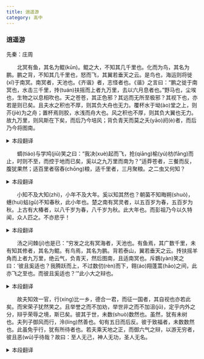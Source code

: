 ```yaml
---
title: 逍遥游
category: 高中
---
```


### 逍遥游

先秦：庄周

&emsp;&emsp;北冥有鱼，其名为鲲(kūn)。鲲之大，不知其几千里也。化而为鸟，其名为鹏。鹏之背，不知其几千里也，怒而飞，其翼若垂天之云。是鸟也，海运则将徙(xǐ)于南冥。南冥者，天池也。《齐谐》者，志怪者也。《谐》之言曰：“鹏之徙于南冥也，水击三千里，抟(tuán)扶摇而上者九万里，去以六月息者也。”野马也，尘埃也，生物之以息相吹也。天之苍苍，其正色邪？其远而无所至极邪？其视下也，亦若是则已矣。且夫水之积也不厚，则其负大舟也无力。覆杯水于坳(ào)堂之上，则芥(jiè)为之舟；置杯焉则胶，水浅而舟大也。风之积也不厚，则其负大翼也无力。故九万里，则风斯在下矣，而后乃今培风；背负青天而莫之夭(yāo)阏(è)者，而后乃今将图南。
<details>
  <summary>本段翻译</summary>
  北海里有一条鱼，它的名字叫鲲。鲲非常巨大，不知道有几千里。鲲变化成为鸟，它的名字就叫做鹏。鹏的脊背，也不知道有几千里长；当它振动翅膀奋起直飞的时候，翅膀就好像挂在天边的云彩。这只鸟，大风吹动海水的时候就要迁徙到南方的大海去了。南方的大海是一个天然的大池子。《齐谐》这本书，是记载一些怪异事情的书。书上记载：“鹏往南方的大海迁徙的时候，翅膀拍打水面，能激起三千里的浪涛，环绕着旋风飞上了九万里的高空，乘着六月的风离开了北海。”像野马奔腾一样的游气，飘飘扬扬的尘埃，活动着的生物都因为风吹而运动。天空苍苍茫茫的，难道就是它本来的颜色吗？它的辽阔高远也是没有尽头的吗？鹏往下看的时候，看见的应该也是这个样子。如果聚集的水不深，那么它就没有负载一艘大船的力量了。在堂前低洼的地方倒上一杯水，一棵小草就能被当作是一艘船，放一个杯子在上面就会被粘住，这是水浅而船却大的原因。如果聚集的风不够强大的话，那么负载一个巨大的翅膀也就没有力量了。因此，鹏在九万里的高空飞行，风就在它的身下了，凭借着风力，背负着青天毫无阻挡，然后才开始朝南飞。
</details>


&emsp;&emsp;蜩(tiáo)与学鸠(jiū)笑之曰：“我决(xuè)起而飞，抢(qiāng)榆(yú)枋(fāng)而止，时则不至，而控于地而已矣，奚以之九万里而南为？”适莽苍者，三餐而反，腹犹果然；适百里者宿舂(chōng)粮，适千里者，三月聚粮。之二虫又何知？
<details>
  <summary>本段翻译</summary>
  蝉和小斑鸠讥笑鹏说：“我们奋力而飞，碰到榆树和檀树就停止，有时飞不上去，落在地上就是了。何必要飞九万里到南海去呢？”到近郊去的人，只带当天吃的三餐粮食，回来肚子还是饱饱的；到百里外的人，要用一整夜时间舂米准备干粮；到千里外的人，要聚积三个月的粮食。蝉和小斑鸠这两只小虫、鸟又知道什么呢。
</details>

&emsp;&emsp;小知不及大知(zhì)，小年不及大年。奚以知其然也？朝菌不知晦朔(shuò)，蟪(huì)蛄(gū)不知春秋，此小年也。楚之南有冥灵者，以五百岁为春，五百岁为秋。上古有大椿者，以八千岁为春，八千岁为秋。此大年也。而彭祖乃今以久特闻，众人匹之。不亦悲乎！
<details>
  <summary>本段翻译</summary>
  小智比不上大智，短命比不上长寿。怎么知道是这样的呢？朝生暮死的菌草不知道黑夜与黎明。春生夏死、夏生秋死的寒蝉，不知道一年的时光，这就是短命。楚国的南方有一种大树叫做灵龟，它把五百年当作一个春季，五百年当作一个秋季。上古时代有一种树叫做大椿，它把八千年当作一个春季，八千年当作一个秋季，这就是长寿。可是活了七百来岁的彭祖如今还因长寿而特别闻名，众人都想与他相比，岂不可悲！
</details>

&emsp;&emsp;汤之问棘(jí)也是已：“穷发之北有冥海者，天池也。有鱼焉，其广数千里，未有知其修者，其名为鲲。有鸟焉，其名为鹏。背若泰山，翼若垂天之云。抟扶摇羊角而上者九万里，绝云气，负青天，然后图南，且适南冥也。斥鷃(yàn)笑之曰：‘彼且奚适也？我腾跃而上，不过数仞(rèn)而下，翱(áo)翔蓬蒿(hāo)之间，此亦飞之至也。而彼且奚适也？’”此小大之辩也。
<details>
  <summary>本段翻译</summary>
   商汤问棘，谈的也是这件事。汤问棘说：“上下四方有极限吗？”棘说：“无极之外，又是无极！在草木不生的极远的北方，有个大海，就是天池。里面有条鱼，它的身子有几千里宽，没有人知道它有多长，它的名字叫做鲲。有一只鸟，它的名字叫做鹏。鹏的背像泰山，翅膀像天边的云；借着旋风盘旋而上九万里，超越云层，背负青天，然后向南飞翔，将要飞到南海去。小泽里的麻雀讥笑鹏说：‘它要飞到哪里去呢？我一跳就飞起来，不过数丈高就落下来，在蓬蒿丛中盘旋，这也是极好的飞行了。而它还要飞到哪里去呢？’”这是大和小的分别。
</details>

&emsp;&emsp;故夫知效一官，行(xíng)比一乡，德合一君，而征一国者，其自视也亦若此矣。而宋荣子犹然笑之。且举誉之而不加劝，举世非之而不加沮(jǔ)，定乎内外之分，辩乎荣辱之境，斯已矣。彼其于世，未数(shuò)数然也。虽然，犹有未树也。夫列子御风而行，泠(líng)然善也。旬有五日而后反。彼于致福者，未数数然也。此虽免乎行，犹有所待者也。若夫乘天地之正，而御六气之辩，以游无穷者，彼且恶(wū)乎待哉？故曰：至人无己，神人无功，圣人无名。
<details>
  <summary>本段翻译</summary>
   所以，那些才智能胜任一官的职守，行为能够庇护一乡百姓的，德行能投合一个君王的心意的，能力能够取得全国信任的，他们看待自己，也像上面说的那只小鸟一样。而宋荣子对这种人加以嘲笑。宋荣子这个人，世上所有的人都称赞他，他并不因此就特别奋勉，世上所有的人都诽谤他，他也并不因此就感到沮丧。他认定了对自己和对外物的分寸，分辨清楚荣辱的界限，就觉得不过如此罢了。他对待人世间的一切，都没有拼命去追求。即使如此，他还是有未达到的境界。列子乘风而行，飘然自得，驾轻就熟。十五天以后返回；他对于求福的事，没有拼命去追求。这样虽然免了步行，还是有所凭借的。倘若顺应天地万物的本性，驾驭着六气的变化，遨游于无穷的境地，他还要凭借什么呢？所以说：修养最高的人能任顺自然、忘掉自己，修养达到神化不测境界的人无意于求功，有道德学问的圣人无意于求名。
</details>
